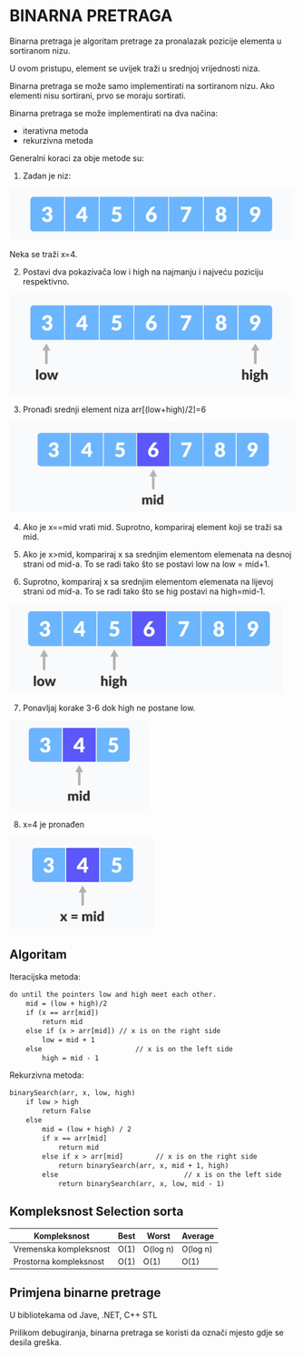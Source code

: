 # BINARNA PRETRAGA

Binarna pretraga je algoritam pretrage za pronalazak pozicije elementa u sortiranom nizu.

U ovom pristupu, element se uvijek traži u srednjoj vrijednosti niza.

Binarna pretraga se može samo implementirati na sortiranom nizu. Ako elementi nisu sortirani, prvo se moraju sortirati.

Binarna pretraga se može implementirati na dva načina:

* iterativna metoda
* rekurzivna metoda

Generalni koraci za obje metode su:

1. Zadan je niz:

<img src="images/binary1.png" />

Neka se traži x=4.

2. Postavi dva pokazivača low i high na najmanju i najveću poziciju respektivno.

<img src="images/binary2.png" />

3. Pronađi srednji element niza arr[(low+high)/2]=6

<img src="images/binary3.png" />

4. Ako je x==mid vrati mid. Suprotno, kompariraj element koji se traži sa mid.
   
5. Ako je x>mid, kompariraj x sa srednjim elementom elemenata na desnoj strani od mid-a. To se radi tako što se postavi low na low = mid+1.

6. Suprotno, kompariraj x sa srednjim elementom elemenata na lijevoj strani od mid-a. To se radi tako što se hig postavi na high=mid-1.

<img src="images/binary4.png" />

7. Ponavljaj korake 3-6 dok high ne postane low.
   
<img src="images/binary5.png" />

8. x=4 je pronađen

<img src="images/binary6.png" />

## Algoritam

Iteracijska metoda:

```
do until the pointers low and high meet each other.
    mid = (low + high)/2
    if (x == arr[mid])
        return mid
    else if (x > arr[mid]) // x is on the right side
        low = mid + 1
    else                       // x is on the left side
        high = mid - 1
```

Rekurzivna metoda:

```
binarySearch(arr, x, low, high)
    if low > high
        return False 
    else
        mid = (low + high) / 2 
        if x == arr[mid]
            return mid
        else if x > arr[mid]        // x is on the right side
            return binarySearch(arr, x, mid + 1, high)
        else                               // x is on the left side
            return binarySearch(arr, x, low, mid - 1)
```

## Kompleksnost Selection sorta

<table>
<th>
Kompleksnost
</th>
<th>
Best
</th>
<th>
Worst
</th>
<th>
Average
</th>
<tbody>
<tr>
<td>
Vremenska kompleksnost
</td>
<td>
O(1)
</td>
<td>
O(log n)
</td>
<td>
O(log n)
</td>
</tr>
<tr>
<td>
Prostorna kompleksnost
</td>
<td>
O(1)
</td>
<td>
O(1)
</td>
<td>
O(1)
</td>
</tr>
</tbody>
</table>

## Primjena binarne pretrage

U bibliotekama od Jave, .NET, C++ STL

Prilikom debugiranja, binarna pretraga se koristi da označi mjesto gdje se desila greška.
